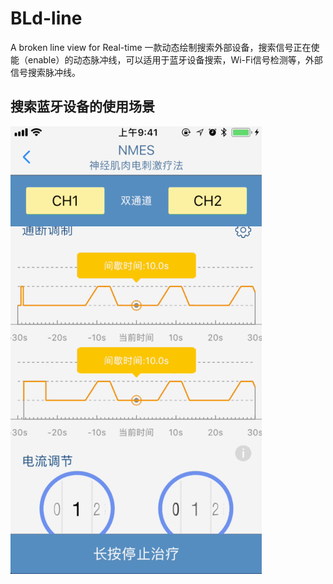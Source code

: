 # BLd-line
A broken line view for Real-time
一款动态绘制搜索外部设备，搜索信号正在使能（enable）的动态脉冲线，可以适用于蓝牙设备搜索，Wi-Fi信号检测等，外部信号搜索脉冲线。

搜索蓝牙设备的使用场景
-------------


![](https://github.com/YuePr/BLChartView/blob/master/images/003.gif)


